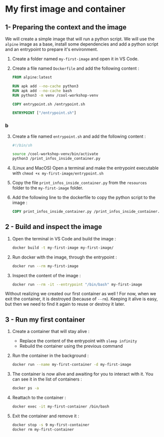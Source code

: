# My first image and container

## 1- Preparing the context and the image

We will create a simple image that will run a python script. We will use the `alpine` image as a base, install some dependencies and add a python script and an entrypoint to prepare it's environment.

1. Create a folder named `my-first-image` and open it in VS Code.
2. Create a file named `Dockerfile` and add the following content :

    ```dockerfile
    FROM alpine:latest

    RUN apk add --no-cache python3
    RUN apk add --no-cache bash
    RUN python3 -m venv /cool-workshop-venv

    COPY entrypoint.sh /entrypoint.sh

    ENTRYPOINT ["/entrypoint.sh"]
    ```

### <a name="realign_entrypoint"></a> b
3. Create a file named `entrypoint.sh` and add the following content :

    ```bash
    #!/bin/sh

    source /cool-workshop-venv/bin/activate
    python3 /print_infos_inside_container.py
    ```

4. (Linux and MacOS) Open a terminal and make the entrypoint executable with `chmod +x my-first-image/entrypoint.sh`

5. Copy the file `print_infos_inside_container.py` from the `resources` folder to the `my-first-image` folder.

6. Add the following line to the dockerfile to copy the python script to the image :

    ```dockerfile
    COPY print_infos_inside_container.py /print_infos_inside_container.py
    ```

## 2 - Build and inspect the image

1. Open the terminal in VS Code and build the image :

    ```bash
    docker build -t my-first-image my-first-image/
    ```

2. Run docker with the image, through the entrypoint :

    ```bash
    docker run --rm my-first-image
    ```

3. Inspect the content of the image :

    ```bash
    docker run --rm -it --entrypoint "/bin/bash" my-first-image
    ```

Without realizing we created our first container as well ! For now, when we exit the container, it is destroyed (because of `--rm`). Keeping it alive is easy, but then we need to find it again to reuse or destroy it later.

## 3 - Run my first container

1. Create a container that will stay alive :

    - Replace the content of the entrypoint with `sleep infinity`
    - Rebuild the container using the previous command

2. Run the container in the background :

    ```bash
    docker run --name my-first-container -d my-first-image
    ```

3. The container is now alive and awaiting for you to interact with it. You can see it in the list of containers :

    ```bash
    docker ps -a
    ```

4. Reattach to the container :

    ```bash
    docker exec -it my-first-container /bin/bash
    ```

4. Exit the container and remove it :

    ```bash
    docker stop -s 9 my-first-container
    docker rm my-first-container
    ```

